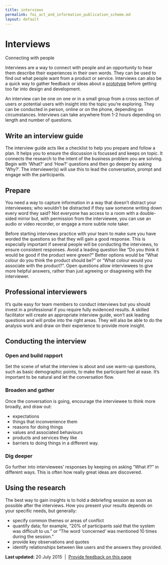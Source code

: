 ```yaml
---
title: interviews
permalink: foi_act_and_information_publication_scheme.md
layout: default
---
```

Interviews
==========

Connecting with people

Interviews are a way to connect with people and an opportunity to hear them describe their experiences in their own words. They can be used to find out what people want from a product or service. Interviews can also be a quick way to gather feedback or ideas about a [prototype](../../node/foi_act_and_information_publication_scheme.md) before getting too far into design and development.

An interview can be one on one or in a small group from a cross section of users or potential users with insight into the topic you’re exploring. They can be conducted in person, online or on the phone, depending on circumstances. Interviews can take anywhere from 1-2 hours depending on length and number of questions.

Write an interview guide
------------------------

The interview guide acts like a checklist to help you prepare and follow a plan. It helps you to ensure the discussion is focussed and keeps on topic. It connects the research to the intent of the business problem you are solving. Begin with ‘What?’ and ‘How?’ questions and then go deeper by asking ‘Why?’. The interviewer(s) will use this to lead the conversation, prompt and engage with the participants.

Prepare
-------

You need a way to capture information in a way that doesn’t distract your interviewees; who wouldn’t be distracted if they saw someone writing down every word they said? Not everyone has access to a room with a double-sided mirror but, with permission from the interviewee, you can use an audio or video recorder, or engage a more subtle note taker.

Before starting interviews practice with your team to make sure you have worded the questions so that they will gain a good response. This is especially important if several people will be conducting the interviews, to ensure consistent responses. Avoid a leading question like “Do you think it would be good if the product were green?” Better options would be “What colour do you think the product should be?” or “What colour would you associate with the product?”. Open questions allow interviewees to give more helpful answers, rather than just agreeing or disagreeing with the interviewer.

Professional interviewers
-------------------------

It’s quite easy for team members to conduct interviews but you should invest in a professional if you require fully evidenced results. A skilled facilitator will create an appropriate interview guide, won’t ask leading questions and will probe into the right areas. They will also be able to do the analysis work and draw on their experience to provide more insight.

Conducting the interview
------------------------

### Open and build rapport

Set the scene of what the interview is about and use warm-up questions, such as basic demographic points, to make the participant feel at ease. It’s important to be natural and let the conversation flow.

### Broaden and gather

Once the conversation is going, encourage the interviewee to think more broadly, and draw out:

-   expectations
-   things that inconvenience them
-   reasons for doing things
-   values and associated behaviours
-   products and services they like
-   barriers to doing things in a different way.

### Dig deeper

Go further into interviewees’ responses by keeping on asking “What if?” in different ways. This is often how really great ideas are discovered.

Using the research
------------------

The best way to gain insights is to hold a debriefing session as soon as possible after the interviews. How you present your results depends on your specific needs, but generally:

-   specify common themes or areas of conflict
-   quantify data; for example, “20% of participants said that the system was difficult to us.” or “The word ‘concerned’ was mentioned 10 times during the session.”
-   provide key observations and quotes
-   identify relationships between like users and the answers they provided.

**Last updated:** 20 July 2015  |  [Provide feedback on this page](../../feedback%3Furl_from=Userresearch-foi_act_and_information_publication_scheme.md)

